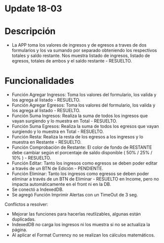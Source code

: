 # Update 18-03
# Descripción
- La APP toma los valores de ingresos y de egresos a traves de dos formularios y los va sumando por separado obteniendo los respectivos totales y saldo restante.
Nos muestra listado de ingresos, listado de egresos, totales de ambos y el saldo restante - RESUELTO.

# Funcionalidades
- Función Agregar Ingresos: Toma los valores del formulario, los valida y los agrega al listado - RESUELTO.
- Función Agregar Egresos: Toma los valores del formulario, los valida y los agrega al listado - RESUELTO.
- Función Suma Ingresos: Realiza la suma de todos los ingresos que vayan surgiendo y lo muestra en Total - RESUELTO.
- Función Suma Egresos: Realiza la suma de todos los egresos que vayan surgiendo y lo muestra en Total - RESUELTO.
- Función Resta: Realiza la resta de los egresos a los ingresos y lo muestra en Restante - RESUELTO.
- Función Comprobación de Restante: El color de fondo de RESTANTE debe cambiar según el porcentaje de saldo disponible ( 50% / 25% / 10% ) - RESUELTO.
- Función Editar: Tanto los ingresos como egresos se deben poder editar a través de un BTN de Edición - PENDIENTE.
- Función Eliminar: Tanto los ingresos como egresos se deben poder eliminar a través de un BTN de Eliminar - RESUELTO en Income, pero no impacta automáticamente en el front ni en la DB.
- Se conectó a IndexedDB.
- Se agregó Función Imprimir Alertas con un TimeOut de 3 seg.

Conflictos a resolver:
- Mejorar las funciones para hacerlas reutlizables, algunas están duplicadas.
- IndexedDB no carga los ingresos ni los muestra si no se actualiza la página.
- Al aplicar el Format Currency no se realizan los cálculos matemáticos.
